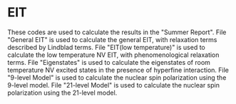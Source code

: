 # EIT
These codes are used to calculate the results in the "Summer Report".
File "General EIT" is used to calculate the general EIT, with relaxation terms described by Lindblad terms.
File "EIT(low temperature)" is used to calculate the low temperature NV EIT, with phenomenological relaxation terms.
File "Eigenstates" is used to calculate the eigenstates of room temperature NV excited states in the presence of hyperfine interaction.
File "9-level Model" is used to calculate the nuclear spin polarization using the 9-level model.
File "21-level Model" is used to calculate the nuclear spin polarization using the 21-level model.


